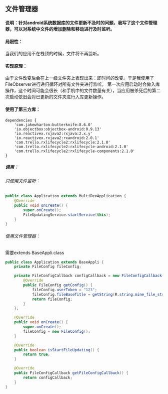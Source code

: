 ## 文件管理器
#### 说明：针对android系统数据库的文件更新不及时的问题，我写了这个文件管理器，可以对系统中文件的增加删除和移动进行及时监听。<br />
#### 局限性：
当我们的应用不在栈顶的时候，文件将不再监听。<br />
#### 实现原理：
由于文件改变后会在上一级文件夹上表现出来：即时间的改变。于是我使用了FileObserver进行递归循环对所有文件夹进行监听。
第一次应用启动时会做入库操作，这个时间可能会很长（和手机中的文件数量有关），当应用被杀死后的第二次启动依旧会对已更新的文件夹进行入库更新操作。<br />
#### 使用了第三方库：
```
dependencies {
	'com.jakewharton:butterknife:8.6.0'
	'io.objectbox:objectbox-android:0.9.13'
	'io.reactivex.rxjava2:rxjava:2.x.y'
	'io.reactivex.rxjava2:rxandroid:2.0.1'
	'com.trello.rxlifecycle2:rxlifecycle:2.1.0'
	'com.trello.rxlifecycle2:rxlifecycle-android:2.1.0'
	'com.trello.rxlifecycle2:rxlifecycle-components:2.1.0'
}
```
##### 调用：
###### 只使用文件监听：
```java
public class Application extends MultiDexApplication {
    @Override
    public void onCreate() {
        super.onCreate();
        FileUpdatingService.startService(this);
    }
}
```
###### 使用文件管理器：
需要extends BaseAppli.class

```java
public class Application extends BaseAppli {
    private FileConfig fileConfig;

    private FileConfigCallback configCallback = new FileConfigCallback() {
        @Override
        public FileConfig getConfig() {
            fileConfig.userToken = "123";
            fileConfig.fileBaseTitle = getString(R.string.mine_file_str);
            return fileConfig;
        }
    };

    @Override
    public void onCreate() {
        super.onCreate();
        fileConfig = new FileConfig();
    }

    @Override
    public boolean isStartFileUpdating() {
        return true;
    }

    @Override
    public FileConfigCallback getFileConfigCallback() {
        return configCallback;
    }
}
```
